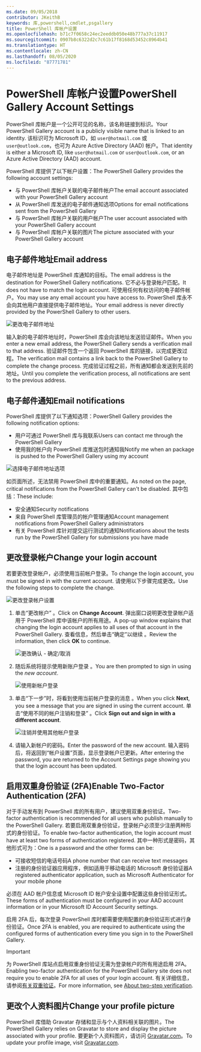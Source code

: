 ```yaml
---
ms.date: 09/05/2018
contributor: JKeithB
keywords: 库,powershell,cmdlet,psgallery
title: PowerShell 库帐户设置
ms.openlocfilehash: b71c7f0658c24ec2eeddb050e48b777a37c11917
ms.sourcegitcommit: 0907b8c6322d2c7c61b17f8168d53452c8964b41
ms.translationtype: HT
ms.contentlocale: zh-CN
ms.lasthandoff: 08/05/2020
ms.locfileid: "87771781"
---
```

# <a name="powershell-gallery-account-settings"></a><span data-ttu-id="8f8ff-103">PowerShell 库帐户设置</span><span class="sxs-lookup"><span data-stu-id="8f8ff-103">PowerShell Gallery Account Settings</span></span>

<span data-ttu-id="8f8ff-104">PowerShell 库帐户是一个公开可见的名称，该名称链接到标识。</span><span class="sxs-lookup"><span data-stu-id="8f8ff-104">Your PowerShell Gallery account is a publicly visible name that is linked to an identity.</span></span> <span data-ttu-id="8f8ff-105">该标识可为 Microsoft ID，如 `user@hotmail.com` 或 `user@outlook.com`，也可为 Azure Active Directory (AAD) 帐户。</span><span class="sxs-lookup"><span data-stu-id="8f8ff-105">That identity is either a Microsoft ID, like `user@hotmail.com` or `user@outlook.com`, or an Azure Active Directory (AAD) account.</span></span>

<span data-ttu-id="8f8ff-106">PowerShell 库提供了以下帐户设置：</span><span class="sxs-lookup"><span data-stu-id="8f8ff-106">The PowerShell Gallery provides the following account settings:</span></span>

- <span data-ttu-id="8f8ff-107">与 PowerShell 库帐户关联的电子邮件帐户</span><span class="sxs-lookup"><span data-stu-id="8f8ff-107">The email account associated with your PowerShell Gallery account</span></span>
- <span data-ttu-id="8f8ff-108">从 PowerShell 库发送的电子邮件通知选项</span><span class="sxs-lookup"><span data-stu-id="8f8ff-108">Options for email notifications sent from the PowerShell Gallery</span></span>
- <span data-ttu-id="8f8ff-109">与 PowerShell 库帐户关联的用户帐户</span><span class="sxs-lookup"><span data-stu-id="8f8ff-109">The user account associated with your PowerShell Gallery account</span></span>
- <span data-ttu-id="8f8ff-110">与 PowerShell 库帐户关联的图片</span><span class="sxs-lookup"><span data-stu-id="8f8ff-110">The picture associated with your PowerShell Gallery account</span></span>

## <a name="email-address"></a><span data-ttu-id="8f8ff-111">电子邮件地址</span><span class="sxs-lookup"><span data-stu-id="8f8ff-111">Email address</span></span>

<span data-ttu-id="8f8ff-112">电子邮件地址是 PowerShell 库通知的目标。</span><span class="sxs-lookup"><span data-stu-id="8f8ff-112">The email address is the destination for PowerShell Gallery notifications.</span></span> <span data-ttu-id="8f8ff-113">它不必与登录帐户匹配。</span><span class="sxs-lookup"><span data-stu-id="8f8ff-113">It does not have to match the login account.</span></span> <span data-ttu-id="8f8ff-114">可使用任何有权访问的电子邮件帐户。</span><span class="sxs-lookup"><span data-stu-id="8f8ff-114">You may use any email account you have access to.</span></span> <span data-ttu-id="8f8ff-115">PowerShell 库永不会向其他用户直接提供电子邮件地址。</span><span class="sxs-lookup"><span data-stu-id="8f8ff-115">Your email address is never directly provided by the PowerShell Gallery to other users.</span></span>

![更改电子邮件地址](media/managing-account/PSGallery_AcccountEmailAddress.png)

<span data-ttu-id="8f8ff-117">输入新的电子邮件地址时，PowerShell 库会向该地址发送验证邮件。</span><span class="sxs-lookup"><span data-stu-id="8f8ff-117">When you enter a new email address, the PowerShell Gallery sends a verification mail to that address.</span></span> <span data-ttu-id="8f8ff-118">验证邮件包含一个返回 PowerShell 库的链接，以完成更改过程。</span><span class="sxs-lookup"><span data-stu-id="8f8ff-118">The verification mail contains a link back to the PowerShell Gallery to complete the change process.</span></span> <span data-ttu-id="8f8ff-119">完成验证过程之前，所有通知都会发送到先前的地址。</span><span class="sxs-lookup"><span data-stu-id="8f8ff-119">Until you complete the verification process, all notifications are sent to the previous address.</span></span>

## <a name="email-notifications"></a><span data-ttu-id="8f8ff-120">电子邮件通知</span><span class="sxs-lookup"><span data-stu-id="8f8ff-120">Email notifications</span></span>

<span data-ttu-id="8f8ff-121">PowerShell 库提供了以下通知选项：</span><span class="sxs-lookup"><span data-stu-id="8f8ff-121">PowerShell Gallery provides the following notification options:</span></span>

- <span data-ttu-id="8f8ff-122">用户可通过 PowerShell 库与我联系</span><span class="sxs-lookup"><span data-stu-id="8f8ff-122">Users can contact me through the PowerShell Gallery</span></span>
- <span data-ttu-id="8f8ff-123">使用我的帐户向 PowerShell 库推送包时通知我</span><span class="sxs-lookup"><span data-stu-id="8f8ff-123">Notify me when an package is pushed to the PowerShell Gallery using my account</span></span>

![选择电子邮件地址选项](media/managing-account/PSGallery_AccountEmailOptions.png)

<span data-ttu-id="8f8ff-125">如页面所述，无法禁用 PowerShell 库中的重要通知。</span><span class="sxs-lookup"><span data-stu-id="8f8ff-125">As noted on the page, critical notifications from the PowerShell Gallery can't be disabled.</span></span>
<span data-ttu-id="8f8ff-126">其中包括：</span><span class="sxs-lookup"><span data-stu-id="8f8ff-126">These include:</span></span>

- <span data-ttu-id="8f8ff-127">安全通知</span><span class="sxs-lookup"><span data-stu-id="8f8ff-127">Security notifications</span></span>
- <span data-ttu-id="8f8ff-128">来自 PowerShell 库管理员的帐户管理通知</span><span class="sxs-lookup"><span data-stu-id="8f8ff-128">Account management notifications from PowerShell Gallery administrators</span></span>
- <span data-ttu-id="8f8ff-129">有关 PowerShell 库针对提交运行测试的通知</span><span class="sxs-lookup"><span data-stu-id="8f8ff-129">Notifications about the tests run by the PowerShell Gallery for submissions you have made</span></span>

## <a name="change-your-login-account"></a><span data-ttu-id="8f8ff-130">更改登录帐户</span><span class="sxs-lookup"><span data-stu-id="8f8ff-130">Change your login account</span></span>

<span data-ttu-id="8f8ff-131">若要更改登录帐户，必须使用当前帐户登录。</span><span class="sxs-lookup"><span data-stu-id="8f8ff-131">To change the login account, you must be signed in with the current account.</span></span> <span data-ttu-id="8f8ff-132">请使用以下步骤完成更改。</span><span class="sxs-lookup"><span data-stu-id="8f8ff-132">Use the following steps to complete the change.</span></span>

![更改登录帐户设置](media/managing-account/PSGallery_LoginAccountSettings.png)

1. <span data-ttu-id="8f8ff-134">单击“更改帐户”  。</span><span class="sxs-lookup"><span data-stu-id="8f8ff-134">Click on **Change Account**.</span></span> <span data-ttu-id="8f8ff-135">弹出窗口说明更改登录帐户适用于 PowerShell 库中该帐户的所有用途。</span><span class="sxs-lookup"><span data-stu-id="8f8ff-135">A pop-up window explains that changing the login account applies to all uses of that account in the PowerShell Gallery.</span></span> <span data-ttu-id="8f8ff-136">查看信息，然后单击“确定”以继续  。</span><span class="sxs-lookup"><span data-stu-id="8f8ff-136">Review the information, then click **OK** to continue.</span></span>

   ![更改确认 - 确定/取消](media/managing-account/PSGallery_LoginAccountChange-1.png)

2. <span data-ttu-id="8f8ff-138">随后系统将提示使用新账户登录  。</span><span class="sxs-lookup"><span data-stu-id="8f8ff-138">You are then prompted to sign in using the _new account_.</span></span>

   ![使用新帐户登录](media/managing-account/PSGallery_LoginAccountChange-2.png)

3. <span data-ttu-id="8f8ff-140">单击“下一步”时，将看到使用当前帐户登录的消息  。</span><span class="sxs-lookup"><span data-stu-id="8f8ff-140">When you click **Next**, you see a message that you are signed in using the current account.</span></span>
   <span data-ttu-id="8f8ff-141">单击“使用不同的帐户注销和登录”  。</span><span class="sxs-lookup"><span data-stu-id="8f8ff-141">Click **Sign out and sign in with a different account**.</span></span>

   ![注销并使用其他帐户登录](media/managing-account/PSGallery_LoginAccountChange-3.png)

4. <span data-ttu-id="8f8ff-143">请输入新帐户的密码。</span><span class="sxs-lookup"><span data-stu-id="8f8ff-143">Enter the password of the new account.</span></span> <span data-ttu-id="8f8ff-144">输入密码后，将返回到“帐户设置”页面，显示登录帐户已更新。</span><span class="sxs-lookup"><span data-stu-id="8f8ff-144">After entering the password, you are returned to the Account Settings page showing you that the login account has been updated.</span></span>

## <a name="enable-two-factor-authentication-2fa"></a><span data-ttu-id="8f8ff-145">启用双重身份验证 (2FA)</span><span class="sxs-lookup"><span data-stu-id="8f8ff-145">Enable Two-Factor Authentication (2FA)</span></span>

<span data-ttu-id="8f8ff-146">对于手动发布到 PowerShell 库的所有用户，建议使用双重身份验证。</span><span class="sxs-lookup"><span data-stu-id="8f8ff-146">Two-factor authentication is recommended for all users who publish manually to the PowerShell Gallery.</span></span> <span data-ttu-id="8f8ff-147">若要启用双重身份验证，登录帐户必须至少注册两种形式的身份验证。</span><span class="sxs-lookup"><span data-stu-id="8f8ff-147">To enable two-factor authentication, the login account must have at least two forms of authentication registered.</span></span> <span data-ttu-id="8f8ff-148">其中一种形式是密码，其他形式可为：</span><span class="sxs-lookup"><span data-stu-id="8f8ff-148">One is a password and the other forms can be:</span></span>

- <span data-ttu-id="8f8ff-149">可接收短信的电话号码</span><span class="sxs-lookup"><span data-stu-id="8f8ff-149">A phone number that can receive text messages</span></span>
- <span data-ttu-id="8f8ff-150">注册的身份验证器应用程序，例如适用于移动电话的 Microsoft 身份验证器</span><span class="sxs-lookup"><span data-stu-id="8f8ff-150">A registered authenticator application, such as Microsoft Authenticator for your mobile phone</span></span>

<span data-ttu-id="8f8ff-151">必须在 AAD 帐户信息或 Microsoft ID 帐户安全设置中配置这些身份验证形式。</span><span class="sxs-lookup"><span data-stu-id="8f8ff-151">These forms of authentication must be configured in your AAD account information or in your Microsoft ID Account Security settings.</span></span>

<span data-ttu-id="8f8ff-152">启用 2FA 后，每次登录 PowerShell 库时都需要使用配置的身份验证形式进行身份验证。</span><span class="sxs-lookup"><span data-stu-id="8f8ff-152">Once 2FA is enabled, you are required to authenticate using the configured forms of authentication every time you sign in to the PowerShell Gallery.</span></span>

> [!IMPORTANT]
> <span data-ttu-id="8f8ff-153">为 PowerShell 库站点启用双重身份验证无需为登录帐户的所有用途启用 2FA。</span><span class="sxs-lookup"><span data-stu-id="8f8ff-153">Enabling two-factor authentication for the PowerShell Gallery site does not require you to enable 2FA for all uses of your login account.</span></span> <span data-ttu-id="8f8ff-154">有关详细信息，请参阅[有关双重验证](https://support.microsoft.com/help/12408/microsoft-account-about-two-step-verification)。</span><span class="sxs-lookup"><span data-stu-id="8f8ff-154">For more information, see [About two-step verification](https://support.microsoft.com/help/12408/microsoft-account-about-two-step-verification).</span></span>

## <a name="change-your-profile-picture"></a><span data-ttu-id="8f8ff-155">更改个人资料图片</span><span class="sxs-lookup"><span data-stu-id="8f8ff-155">Change your profile picture</span></span>

<span data-ttu-id="8f8ff-156">PowerShell 库借助 Gravatar 存储和显示与个人资料相关联的图片。</span><span class="sxs-lookup"><span data-stu-id="8f8ff-156">The PowerShell Gallery relies on Gravatar to store and display the picture associated with your profile.</span></span> <span data-ttu-id="8f8ff-157">要更新个人资料图片，请访问 [Gravatar.com](http://www.gravatar.com/)。</span><span class="sxs-lookup"><span data-stu-id="8f8ff-157">To update your profile image, visit [Gravatar.com](http://www.gravatar.com/).</span></span>

